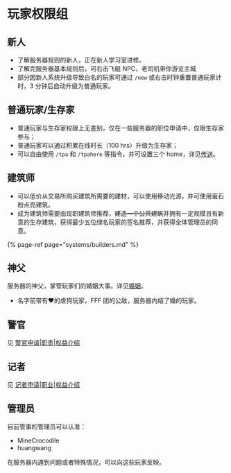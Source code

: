 # 玩家权限组

## 新人

* 了解服务器规则的新人，正在新人学习室进修。
* 了解完服务器基本规则后，可右击飞艇 NPC，老司机带你游览主城
* 部分因新人系统升级导致白名的玩家可通过 `/new` 或右击时钟重置普通玩家计时，3 分钟后自动升级为普通玩家。

## 普通玩家/生存家

* 普通玩家与生存家权限上无差别，仅在一些服务器的职位申请中，仅限生存家参与；
* 普通玩家可以通过积累在线时长（100 hrs）升级为生存家；
* 可以自由使用 `/tpa` 和 `/tpahere` 等指令，并可设置三个 home，详见[传送](plugins/survice.md#chuan-song-xiang-guan)。

## 建筑师

* 可以低价从交易所购买建筑所需要的建材，可以使用移动光源，并可使用萤石粉点亮建筑。
* 成为建筑师需要由现职建筑师推荐，~~建造一个公共建筑~~并拥有一定规模且有新意的生存建筑，获得最少五位绿名玩家的签名推荐，并获得全体管理员的同意。

{% page-ref page="systems/builders.md" %}

## 神父

服务器的神父，掌管玩家们的婚姻大事。详见[婚姻](plugins/entertainment.md#hun-yin)。

* 名字前带有♥的虐狗玩家，FFF 团的公敌，服务器内结了婚的玩家。

## 警官

见 [警官申请\|职责\|权益介绍](https://discuss.imyvm.com/d/67--)

## 记者

见 [记者申请\|职业\|权益介绍](https://discuss.imyvm.com/d/192--)

## 管理员

目前管事的管理员可以认准：

* MineCrocodile
* huangwang

在服务器内遇到问题或者特殊情况，可以向这些玩家反映。

